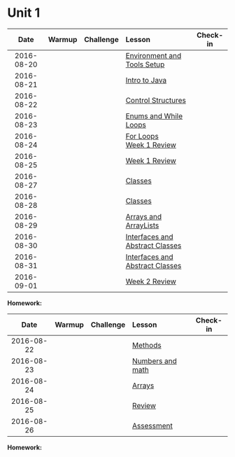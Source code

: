 # Unit 1

|  Date      |Warmup|Challenge| Lesson |Check-in|
|:----------:|:--------:|:--:|:--|:--:|
| 2016-08-20 ||| [Environment and Tools Setup](lessons/env-and-tools)||
| 2016-08-21 ||| [Intro to Java](lessons/intro-to-java)||
| 2016-08-22 ||| [Control Structures](lessons/control-structures) ||
| 2016-08-23 ||| [Enums and While Loops](lessons/enums-while) ||
| 2016-08-24 ||| [For Loops](lessons/for-loops)<br>[Week 1 Review](lessons/week1-review)||
| 2016-08-25 ||| [Week 1 Review](lessons/week1-review)||
| 2016-08-27 ||| [Classes](lessons/classes-part1)||
| 2016-08-28 ||| [Classes](lessons/classes-part2)||
| 2016-08-29 ||| [Arrays and ArrayLists](lessons/arrays-arraylists) ||
| 2016-08-30 ||| [Interfaces and Abstract Classes](lessons/interfaces-abstract-part1) ||
| 2016-08-31 ||| [Interfaces and Abstract Classes](lessons/interfaces-abstract-part2)||
| 2016-09-01 ||| [Week 2 Review](lessons/week2-review)||

**Homework:**

|  Date      |Warmup|Challenge| Lesson |Check-in|
|:----------:|:--------:|:--:|:--|:--:|
| 2016-08-22 ||| [Methods](lessons/functions-intro) ||
| 2016-08-23 ||| [Numbers and math](lessons/numbers-and-math) ||
| 2016-08-24 ||| [Arrays](lessons/arrays) ||
| 2016-08-25 ||| [Review](lessons/basic-java-review) ||
| 2016-08-26 ||| [Assessment]() | &nbsp; |

**Homework:**

